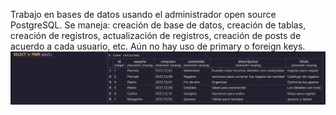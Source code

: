 Trabajo en bases de datos usando el administrador open source PostgreSQL.
Se maneja: creación de base de datos, creación de tablas, creación de registros, actualización de registros, creación de posts de acuerdo a cada usuario, etc.
Aún no hay uso de primary o foreign keys.
<img src="Captura de Pantalla 2022-08-09 a la(s) 11.11.25.png">

